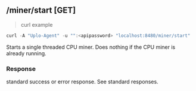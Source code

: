 ## /miner/start [GET]
> curl example

```go
curl -A "Uplo-Agent" -u "":<apipassword> "localhost:8480/miner/start"
```

Starts a single threaded CPU miner. Does nothing if the CPU miner is already
running.

### Response

standard success or error response. See standard responses.